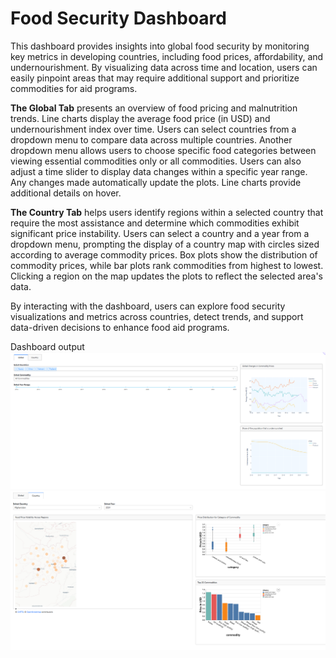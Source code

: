 # Food Security Dashboard


This dashboard provides insights into global food security by monitoring key metrics in developing countries, including food prices, affordability, and undernourishment. By visualizing data across time and location, users can easily pinpoint areas that may require additional support and prioritize commodities for aid programs.

**The Global Tab** presents an overview of food pricing and malnutrition trends. Line charts display the average food price (in USD) and undernourishment index over time. Users can select countries from a dropdown menu to compare data across multiple countries. Another dropdown menu allows users to choose specific food categories between viewing essential commodities only or all commodities. Users can also adjust a time slider to display data changes within a specific year range. Any changes made automatically update the plots. Line charts provide additional details on hover.

**The Country Tab** helps users identify regions within a selected country that require the most assistance and determine which commodities exhibit significant price instability. Users can select a country and a year from a dropdown menu, prompting the display of a country map with circles sized according to average commodity prices. Box plots show the distribution of commodity prices, while bar plots rank commodities from highest to lowest. Clicking a region on the map updates the plots to reflect the selected area's data.

By interacting with the dashboard, users can explore food security visualizations and metrics across countries, detect trends, and support data-driven decisions to enhance food aid programs.

Dashboard output
![dashBoard](./global.png "App - Global")
![dashBoard](./country.png "App - Country")
